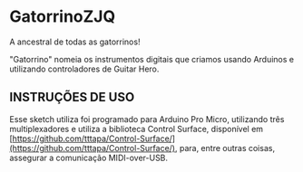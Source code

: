 # GatorrinoZJQ
A ancestral de todas as gatorrinos!

"Gatorrino" nomeia os instrumentos digitais que criamos usando Arduinos e utilizando controladores de Guitar Hero.

## INSTRUÇÕES DE USO
Esse sketch utiliza foi programado para Arduino Pro Micro, utilizando três multiplexadores e utiliza a biblioteca Control Surface, disponível em [https://github.com/tttapa/Control-Surface/](https://github.com/tttapa/Control-Surface/), para, entre outras coisas, assegurar a comunicação MIDI-over-USB.
